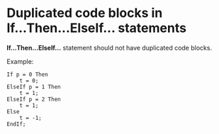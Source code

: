 # Duplicated code blocks in If...Then...ElseIf... statements

**If...Then...ElseIf...** statement should not have duplicated code blocks.

Example:

```bsl
If p = 0 Then
    t = 0;
ElseIf p = 1 Then
    t = 1;
ElseIf p = 2 Then
    t = 1;
Else
    t = -1;
EndIf;
```
